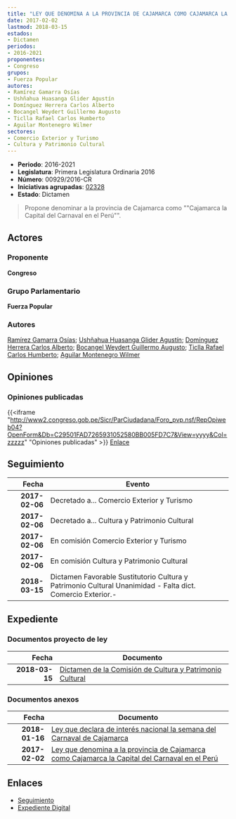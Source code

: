 ```yaml
---
title: "LEY QUE DENOMINA A LA PROVINCIA DE CAJAMARCA COMO CAJAMARCA LA CAPITAL DEL CARNAVAL EN EL PERÚ"
date: 2017-02-02
lastmod: 2018-03-15
estados:
- Dictamen
periodos:
- 2016-2021
proponentes:
- Congreso
grupos:
- Fuerza Popular
autores:
- Ramírez Gamarra Osías
- Ushñahua Huasanga Glider Agustín
- Domínguez Herrera Carlos Alberto
- Bocangel Weydert Guillermo Augusto
- Ticlla Rafael Carlos Humberto
- Aguilar Montenegro Wilmer
sectores:
- Comercio Exterior y Turismo
- Cultura y Patrimonio Cultural
---
```

- **Periodo**: 2016-2021
- **Legislatura**: Primera Legislatura Ordinaria 2016
- **Número**: 00929/2016-CR
- **Iniciativas agrupadas**: [02328](../../02300/02328)
- **Estado**: Dictamen

> Propone denominar a la provincia de Cajamarca como ""Cajamarca la Capital del Carnaval en el Perú"".


## Actores

### Proponente

**Congreso**

### Grupo Parlamentario

**Fuerza Popular**

### Autores

[Ramírez Gamarra Osías](mailto:mailto:oramirez@congreso.gob.pe); [Ushñahua Huasanga Glider Agustín](mailto:mailto:gushnahua@congreso.gob.pe); [Domínguez Herrera Carlos Alberto](mailto:mailto:cdominguez@congreso.gob.pe); [Bocangel Weydert Guillermo Augusto](mailto:mailto:gbocangel@congreso.gob.pe); [Ticlla Rafael Carlos Humberto](mailto:mailto:cticlla@congreso.gob.pe); [Aguilar Montenegro Wilmer](mailto:mailto:waguilar@congreso.gob.pe)

## Opiniones

### Opiniones publicadas

{{<iframe "http://www2.congreso.gob.pe/Sicr/ParCiudadana/Foro_pvp.nsf/RepOpiweb04?OpenForm&Db=C29501FAD7265931052580BB005FD7C7&View=yyyy&Col=zzzzz" "Opiniones publicadas" >}}
[Enlace](http://www2.congreso.gob.pe/Sicr/ParCiudadana/Foro_pvp.nsf/RepOpiweb04?OpenForm&Db=C29501FAD7265931052580BB005FD7C7&View=yyyy&Col=zzzzz)


## Seguimiento

| Fecha | Evento |
|------:|--------|
| **2017-02-06** | Decretado a... Comercio Exterior y Turismo |
| **2017-02-06** | Decretado a... Cultura y Patrimonio Cultural |
| **2017-02-06** | En comisión Comercio Exterior y Turismo |
| **2017-02-06** | En comisión Cultura y Patrimonio Cultural |
| **2018-03-15** | Dictamen Favorable Sustitutorio Cultura y Patrimonio Cultural Unanimidad - Falta dict. Comercio Exterior.- |

## Expediente

### Documentos proyecto de ley

| Fecha | Documento |
|------:|-----------|
| **2018-03-15** | [Dictamen de la Comisión de Cultura y Patrimonio Cultural](http://www.leyes.congreso.gob.pe/Documentos/2016_2021/Dictamenes/Proyectos_de_Ley/00929DC05MAY20180315.pdf) |

### Documentos anexos

| Fecha | Documento |
|------:|-----------|
| **2018-01-16** | [Ley que declara de interés nacional la semana del Carnaval de Cajamarca](http://www.leyes.congreso.gob.pe/Documentos/2016_2021/Proyectos_de_Ley_y_de_Resoluciones_Legislativas/PL0232820180116.pdf) |
| **2017-02-02** | [Ley que denomina a la provincia de Cajamarca como Cajamarca la Capital del Carnaval en el Perú](http://www.leyes.congreso.gob.pe/Documentos/2016_2021/Proyectos_de_Ley_y_de_Resoluciones_Legislativas/PL0092920170202.pdf) |

## Enlaces

- [Seguimiento](http://www2.congreso.gob.pe/Sicr/TraDocEstProc/CLProLey2016.nsf/f7fff46988ca05b1052578e100829cc7/b011b46a6fbb42d8052580bb00770adf?OpenDocument)
- [Expediente Digital](http://www2.congreso.gob.pe/Sicr/TraDocEstProc/CLProLey2016.nsf/f7fff46988ca05b1052578e100829cc7/b011b46a6fbb42d8052580bb00770adf?OpenDocument&Click=05257FB7005EB655.eb71d0cf91d8294e05256cdf006b5706/$Body/0.1C6C)

